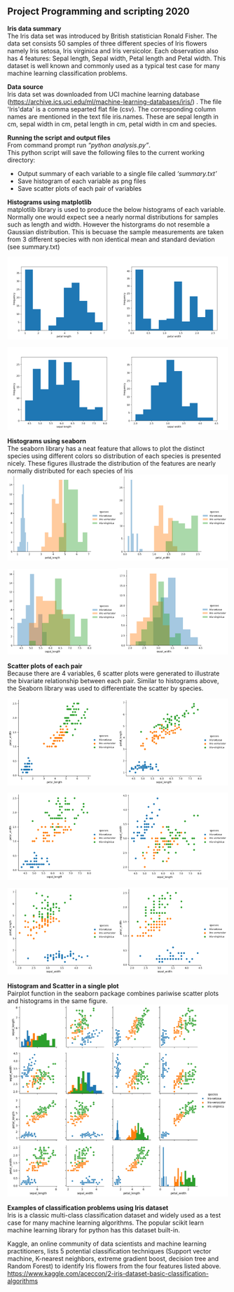 ## Project Programming and scripting 2020

**Iris data summary** <br>
The Iris data set was introduced by British statistician Ronald Fisher. The data set consists
50 samples of three different species of Iris flowers namely Iris setosa, Iris virginica and Iris
versicolor. Each observation also has 4 features: Sepal length, Sepal width, Petal length and
Petal width. This dataset is well known and commonly used as a typical test case for many
machine learning classification problems.

**Data source** <br>
Iris data set was downloaded from UCI machine learning database (https://archive.ics.uci.edu/ml/machine-learning-databases/iris/) . The file 'Iris'data' is a comma separted flat file (csv). The corresponding column names are mentioned in the text file iris.names. These are sepal length in cm, sepal width in cm, petal length in cm, petal width in cm and species. 

**Running the script and output files** <br>
From command prompt run *“python analysis.py”*. <br>
This python script will save the following files to the current working directory:
- Output summary of each variable to a single file called *‘summary.txt’*
- Save histogram of each variable as png files
- Save scatter plots of each pair of variables

**Histograms using matplotlib** <br>
matplotlib library is used to produce the below histograms of each variable. Normally one would expect see a nearly normal distributions for samples such as length and width. However the historgrams do not resemble a Gaussian distribution. This is becuase the sample measurements are taken from 3 different species with non identical mean and standard deviation (see summary.txt)<br>

<img src="petal_length_hist.png" alt="histogram petal length" width="50%"><img src="petal_width_hist.png" alt="histogram petal width" width="50%">

<img src="sepal_length_hist.png" alt="histogram sepal length" width="50%"><img src="sepal_width_hist.png" alt="histogram sepal width" width="50%">

**Histograms using seaborn** <br>
The seaborn library has a neat feature that allows to plot the distinct species using different colors so distribution of each species is presented nicely. These figures illustrade the distribution of the features are nearly normally distributed for each species of Iris<br>
<img src="petal_length_snshist.png" alt="histogram petal length" width="50%"><img src="petal_width_snshist.png" alt="histogram petal width" width="50%">

<img src="sepal_length_snshist.png" alt="histogram sepal length" width="50%"><img src="sepal_width_snshist.png" alt="histogram sepal width" width="50%">

**Scatter plots of each pair** <br>
Because there are 4 variables, 6 scatter plots were generated to illustrate the bivariate relationship between each pair. Similar to histograms above, the Seaborn library was used to differentiate the scatter by species. 

<img src="petal_length_vs_petal_width.png" alt="petal length vs petal width" width="50%"><img src="sepal_length_vs_petal_length.png" alt="petal length vs sepal length" width="50%">

<img src="sepal_length_vs_petal_width.png" alt="sepal length vs petal width" width="50%"><img src="sepal_length_vs_sepal_width.png" alt="sepal length vs sepal width" width="50%">

<img src="sepal_width_vs_petal_length.png" alt="sepal width vs petal length" width="50%"><img src="sepal_width_vs_petal_width.png" alt="sepal width vs petal width" width="50%">

**Histogram and Scatter in a single plot** <br>
Pairplot function in the seaborn package combines pariwise scatter plots and histograms in the same figure. 
<img src="hist_and_scatter.png" alt="pair plot" >

**Examples of classification problems using Iris dataset** <br>
Iris is a classic multi-class classification dataset and widely used as a test case for many  machine learning algorithms. The popular scikit learn machine learning library for python has this dataset built-in. 

Kaggle, an online community of data scientists and machine learning practitioners, lists 5 potential classification techniques (Support vector machine, K-nearest neighbors, extreme gradient boost, decision tree and Random Forest) to identify Iris flowers from the four features listed above.
https://www.kaggle.com/aceccon/2-iris-dataset-basic-classification-algorithms
